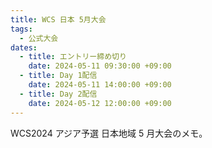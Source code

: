 ```yaml
---
title: WCS 日本 5月大会
tags:
  - 公式大会
dates:
  - title: エントリー締め切り
    date: 2024-05-11 09:30:00 +09:00
  - title: Day 1配信
    date: 2024-05-11 14:00:00 +09:00
  - title: Day 2配信
    date: 2024-05-12 12:00:00 +09:00
---
```


WCS2024 アジア予選 日本地域 5 月大会のメモ。
